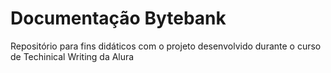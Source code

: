 # Documentação Bytebank
Repositório para fins didáticos com o projeto desenvolvido durante o curso de Techinical Writing da Alura
